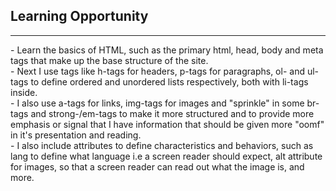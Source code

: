 ## Learning Opportunity
<hr>
- Learn the basics of HTML, such as the primary html, head, body and meta tags that
make up the base structure of the site.
<br/>
- Next I use tags like h-tags for headers, p-tags for paragraphs, ol- and ul-tags to
define ordered and unordered lists respectively, both with li-tags inside.
<br/>
- I also use a-tags for links, img-tags for images and "sprinkle" in some br-tags and strong-/em-tags to make it more structured and to provide more emphasis or signal
that I have information that should be given more "oomf" in it's presentation and
reading.
<br/>
- I also include attributes to define characteristics and behaviors, such as lang to define what language i.e a screen reader should expect, alt attribute for images, so that a screen reader can read out what the image is, and more.
